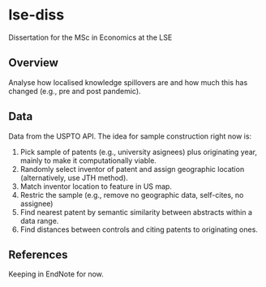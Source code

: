 # lse-diss
Dissertation for the MSc in Economics at the LSE

## Overview

Analyse how localised knowledge spillovers are and how much this has changed (e.g., pre and post pandemic).

## Data

Data from the USPTO API. The idea for sample construction right now is:
1. Pick sample of patents (e.g., university asignees) plus originating year, mainly to make it computationally viable.
2. Randomly select inventor of patent and assign geographic location (alternatively, use JTH method).
3. Match inventor location to feature in US map.
4. Restric the sample (e.g., remove no geographic data, self-cites, no assignee)
5. Find nearest patent by semantic similarity between abstracts within a data range.
6. Find distances between controls and citing patents to originating ones.

## References

Keeping in EndNote for now.
